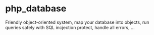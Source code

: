 php_database
============

Friendly object-oriented system, map your database into objects, run queries safely with SQL incjection protect, handle all errors,  ...
